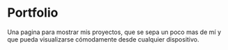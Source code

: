 # Portfolio
  Una pagina para mostrar mis proyectos, que se sepa un poco mas de mí y que pueda visualizarse cómodamente desde cualquier dispositivo.
